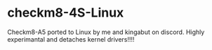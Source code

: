 # checkm8-4S-Linux
Checkm8-A5 ported to Linux by me and kingabut on discord. Highly experimantal and detaches kernel drivers!!!!
